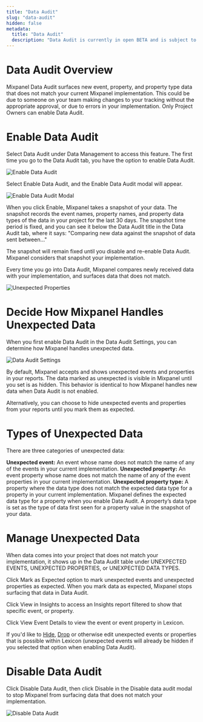 ```yaml
---
title: "Data Audit"
slug: "data-audit"
hidden: false
metadata:
  title: "Data Audit"
  description: "Data Audit is currently in open BETA and is subject to change."
---
```


# Data Audit Overview

Mixpanel Data Audit surfaces new event, property, and property type data that does not match your current Mixpanel implementation. This could be due to someone on your team making changes to your tracking without the appropriate approval, or due to errors in your implementation. Only Project Owners can enable Data Audit.

# Enable Data Audit

Select Data Audit under Data Management to access this feature. The first time you go to the Data Audit tab, you have the option to enable Data Audit.

![Enable Data Audit](https://raw.githubusercontent.com/ranic/mixpanel-docs/main/media/Admin/Data%20Governance/Data%20Audit/enable-data-audit.png)

Select Enable Data Audit, and the Enable Data Audit modal will appear.

![Enable Data Audit Modal](https://raw.githubusercontent.com/ranic/mixpanel-docs/main/media/Admin/Data%20Governance/Data%20Audit/enable-data-audit-settings.png)

When you click Enable, Mixpanel takes a snapshot of your data. The snapshot records the event names, property names, and property data types of the data in your project for the last 30 days. The snapshot time period is fixed, and you can see it below the Data Audit title in the Data Audit tab, where it says: "Comparing new data against the snapshot of data sent between..."

The snapshot will remain fixed until you disable and re-enable Data Audit. Mixpanel considers that snapshot your implementation.

Every time you go into Data Audit, Mixpanel compares newly received data with your implementation, and surfaces data that does not match.

![Unexpected Properties](https://raw.githubusercontent.com/ranic/mixpanel-docs/main/media/Admin/Data%20Governance/Data%20Audit/unexpected-properties.png)

# Decide How Mixpanel Handles Unexpected Data

When you first enable Data Audit in the Data Audit Settings, you can determine how Mixpanel handles unexpected data.

![Data Audit Settings](https://raw.githubusercontent.com/ranic/mixpanel-docs/main/media/Admin/Data%20Governance/Data%20Audit/data-audit-settings.png)

By default, Mixpanel accepts and shows unexpected events and properties in your reports. The data marked as unexpected is visible in Mixpanel until you set is as hidden. This behavior is identical to how Mixpanel handles new data when Data Audit is not enabled.

Alternatively, you can choose to hide unexpected events and properties from your reports until you mark them as expected.

# Types of Unexpected Data

There are three categories of unexpected data:

**Unexpected event:** An event whose name does not match the name of any of the events in your current implementation.
**Unexpected property:** An event property whose name does not match the name of any of the event properties in your current implementation.
**Unexpected property type:** A property where the data type does not match the expected data type for a property in your current implementation. Mixpanel defines the expected data type for a property when you enable Data Audit. A property’s data type is set as the type of data first seen for a property value in the snapshot of your data.

# Manage Unexpected Data

When data comes into your project that does not match your implementation, it shows up in the Data Audit table under UNEXPECTED EVENTS, UNEXPECTED PROPERTIES, or UNEXPECTED DATA TYPES.

Click Mark as Expected option to mark unexpected events and unexpected properties as expected. When you mark data as expected, Mixpanel stops surfacing that data in Data Audit.

Click View in Insights to access an Insights report filtered to show that specific event, or property.

Click View Event Details to view the event or event property in Lexicon. 

If you'd like to [Hide](https://developer.mixpanel.com/v3.19/docs/lexicon#hide-events-and-properties), [Drop](https://developer.mixpanel.com/v3.19/docs/lexicon#dropping-events) or otherwise edit unexpected events or properties that is possible within Lexicon (unexpected events will already be hidden if you selected that option when enabling Data Audit).

# Disable Data Audit

Click Disable Data Audit, then click Disable in the Disable data audit modal to stop Mixpanel from surfacing data that does not match your implementation.

![Disable Data Audit](https://raw.githubusercontent.com/ranic/mixpanel-docs/main/media/Admin/Data%20Governance/Data%20Audit/disable-data-audit.png)

